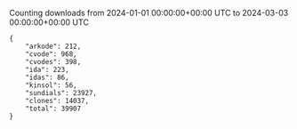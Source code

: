 
Counting downloads from 2024-01-01 00:00:00+00:00 UTC to 2024-03-03 00:00:00+00:00 UTC

```
{
    "arkode": 212,
    "cvode": 968,
    "cvodes": 398,
    "ida": 223,
    "idas": 86,
    "kinsol": 56,
    "sundials": 23927,
    "clones": 14037,
    "total": 39907
}
```
